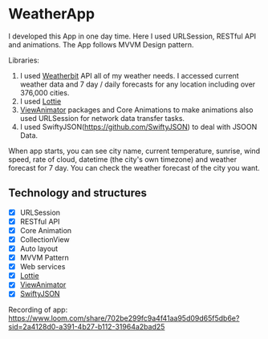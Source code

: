 # WeatherApp

I developed this App in one day time.
Here I used URLSession, RESTful API and animations.
The App follows MVVM Design pattern.

Libraries:
1. I used [Weatherbit](https://www.weatherbit.io/) API all of my weather needs. I accessed current weather data  and 7 day / daily forecasts for any location including over 376,000 cities. 
2. I used [Lottie](https://github.com/airbnb/lottie-android)
3. [ViewAnimator](https://github.com/marcosgriselli/ViewAnimator) packages and Core Animations to make animations also used URLSession for network data transfer tasks. 
4. I used SwiftyJSON(https://github.com/SwiftyJSON) to deal with JSOON Data.

When app starts, you can see city name, current temperature, sunrise, wind speed, rate of cloud, datetime (the city's own timezone) and weather forecast for 7 day. You can check the weather forecast of the city you want.


## Technology and structures
- [x] URLSession
- [X] RESTful API
- [x] Core Animation
- [x] CollectionView 
- [x] Auto layout
- [x] MVVM Pattern
- [x] Web services
- [x] [Lottie](https://github.com/airbnb/lottie-android)
- [x] [ViewAnimator](https://github.com/marcosgriselli/ViewAnimator)
- [x] [SwiftyJSON](https://github.com/SwiftyJSON)

Recording of app:
https://www.loom.com/share/702be299fc9a4f41aa95d09d65f5db6e?sid=2a4128d0-a391-4b27-b112-31964a2bad25


